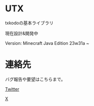 # UTX
txkodoの基本ライブラリ

現在設計&開発中

Version: Minecraft Java Edition 23w31a ~

# 連絡先
バグ報告や要望はこちらまで。

[Twitter](https://twitter.com/txkodo)

[X](https://x.com/txkodo)
